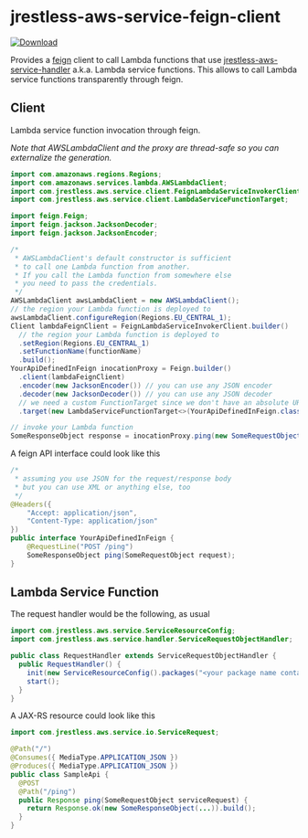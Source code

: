 # jrestless-aws-service-feign-client

[ ![Download](https://api.bintray.com/packages/bbilger/maven/jrestless-aws-service-feign-client/images/download.svg) ](https://bintray.com/bbilger/maven/jrestless-aws-service-feign-client/_latestVersion)

Provides a [feign](https://github.com/OpenFeign/feign) client to call Lambda functions that use [jrestless-aws-service-handler](../jrestless-aws-service-handler) a.k.a. Lambda service functions. This allows to call Lambda service functions transparently through feign.

## Client

Lambda service function invocation through feign.

_Note that AWSLambdaClient and the proxy are thread-safe so you can externalize the generation._

```java
import com.amazonaws.regions.Regions;
import com.amazonaws.services.lambda.AWSLambdaClient;
import com.jrestless.aws.service.client.FeignLambdaServiceInvokerClient;
import com.jrestless.aws.service.client.LambdaServiceFunctionTarget;

import feign.Feign;
import feign.jackson.JacksonDecoder;
import feign.jackson.JacksonEncoder;

/*
 * AWSLambdaClient's default constructor is sufficient
 * to call one Lambda function from another.
 * If you call the Lambda function from somewhere else
 * you need to pass the credentials.
 */
AWSLambdaClient awsLambdaClient = new AWSLambdaClient();
// the region your Lambda function is deployed to
awsLambdaClient.configureRegion(Regions.EU_CENTRAL_1);
Client lambdaFeignClient = FeignLambdaServiceInvokerClient.builder()
  // the region your Lambda function is deployed to
  .setRegion(Regions.EU_CENTRAL_1)
  .setFunctionName(functionName)
  .build();
YourApiDefinedInFeign inocationProxy = Feign.builder()
  .client(lambdaFeignClient)
  .encoder(new JacksonEncoder()) // you can use any JSON encoder
  .decoder(new JacksonDecoder()) // you can use any JSON decoder
  // we need a custom FunctionTarget since we don't have an absolute URL
  .target(new LambdaServiceFunctionTarget<>(YourApiDefinedInFeign.class));

// invoke your Lambda function
SomeResponseObject response = inocationProxy.ping(new SomeRequestObject(...));
```

A feign API interface could look like this

```java
/*
 * assuming you use JSON for the request/response body
 * but you can use XML or anything else, too
 */
@Headers({
	"Accept: application/json",
	"Content-Type: application/json"
})
public interface YourApiDefinedInFeign {
	@RequestLine("POST /ping")
	SomeResponseObject ping(SomeRequestObject request);
}
```

## Lambda Service Function

The request handler would be the following, as usual

```java
import com.jrestless.aws.service.ServiceResourceConfig;
import com.jrestless.aws.service.handler.ServiceRequestObjectHandler;

public class RequestHandler extends ServiceRequestObjectHandler {
  public RequestHandler() {
    init(new ServiceResourceConfig().packages("<your package name containing JAX-RS resources>"));
    start();
  }
}
```

A JAX-RS resource could look like this

```java
import com.jrestless.aws.service.io.ServiceRequest;

@Path("/")
@Consumes({ MediaType.APPLICATION_JSON })
@Produces({ MediaType.APPLICATION_JSON })
public class SampleApi {
  @POST
  @Path("/ping")
  public Response ping(SomeRequestObject serviceRequest) {
    return Response.ok(new SomeResponseObject(...)).build();
  }
}
```
